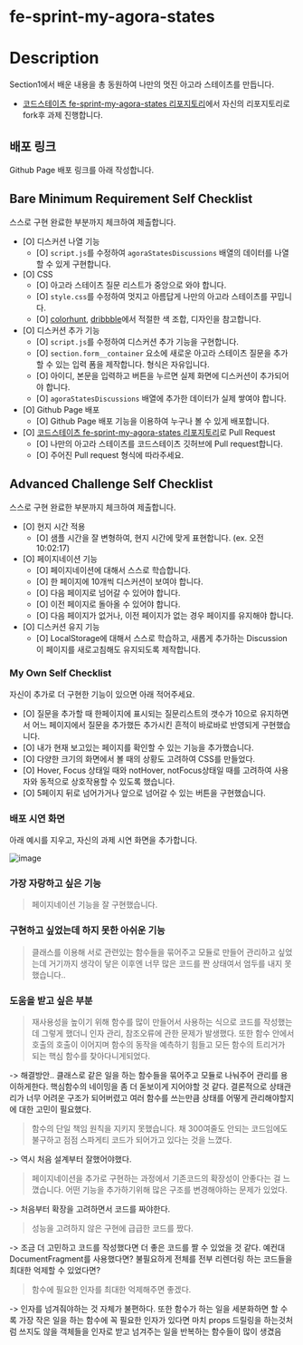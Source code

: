 # fe-sprint-my-agora-states

# Description

Section1에서 배운 내용을 총 동원하여 나만의 멋진 아고라 스테이츠를 만듭니다.

- [코드스테이츠 fe-sprint-my-agora-states 리포지토리](https://github.com/codestates-seb/fe-sprint-my-agora-states)에서 자신의 리포지토리로 fork후 과제 진행합니다.

## 배포 링크

Github Page 배포 링크를 아래 작성합니다.

## Bare Minimum Requirement Self Checklist

스스로 구현 완료한 부분까지 체크하여 제출합니다.

- [O] 디스커션 나열 기능
  - [O] `script.js`를 수정하여 `agoraStatesDiscussions` 배열의 데이터를 나열할 수 있게 구현합니다.
- [O] CSS
  - [O] 아고라 스테이츠 질문 리스트가 중앙으로 와야 합니다.
  - [O] `style.css`를 수정하여 멋지고 아름답게 나만의 아고라 스테이츠를 꾸밉니다.
  - [O] [colorhunt](https://colorhunt.co/palettes/popular), [dribbble](https://dribbble.com/)에서 적절한 색 조합, 디자인을 참고합니다.
- [O] 디스커션 추가 기능
  - [O] `script.js`를 수정하여 디스커션 추가 기능을 구현합니다.
  - [O] `section.form__container` 요소에 새로운 아고라 스테이츠 질문을 추가할 수 있는 입력 폼을 제작합니다. 형식은 자유입니다.
  - [O] 아이디, 본문을 입력하고 버튼을 누르면 실제 화면에 디스커션이 추가되어야 합니다.
  - [O] `agoraStatesDiscussions` 배열에 추가한 데이터가 실제 쌓여야 합니다.
- [O] Github Page 배포
  - [O] Github Page 배포 기능을 이용하여 누구나 볼 수 있게 배포합니다.
- [O] [코드스테이츠 fe-sprint-my-agora-states 리포지토리](https://github.com/codestates-seb/fe-sprint-my-agora-states)로 Pull Request
  - [O] 나만의 아고라 스테이츠를 코드스테이츠 깃허브에 Pull request합니다.
  - [O] 주어진 Pull request 형식에 따라주세요.

## Advanced Challenge Self Checklist

스스로 구현 완료한 부분까지 체크하여 제출합니다.

- [O] 현지 시간 적용
  - [O] 샘플 시간을 잘 변형하여, 현지 시간에 맞게 표현합니다. (ex. 오전 10:02:17)
- [O] 페이지네이션 기능
  - [O] 페이지네이션에 대해서 스스로 학습합니다.
  - [O] 한 페이지에 10개씩 디스커션이 보여야 합니다.
  - [O] 다음 페이지로 넘어갈 수 있어야 합니다.
  - [O] 이전 페이지로 돌아올 수 있어야 합니다.
  - [O] 다음 페이지가 없거나, 이전 페이지가 없는 경우 페이지를 유지해야 합니다.
- [O] 디스커션 유지 기능
  - [O] LocalStorage에 대해서 스스로 학습하고, 새롭게 추가하는 Discussion이 페이지를 새로고침해도 유지되도록 제작합니다.

### My Own Self Checklist

자신이 추가로 더 구현한 기능이 있으면 아래 적어주세요.

- [O] 질문을 추가할 때 한페이지에 표시되는 질문리스트의 갯수가 10으로 유지하면서 어느 페이지에서 질문을 추가했든 추가시킨 흔적이 바로바로 반영되게 구현했습니다.
- [O] 내가 현재 보고있는 페이지를 확인할 수 있는 기능을 추가했습니다.
- [O] 다양한 크기의 화면에서 볼 때의 상황도 고려하여 CSS를 만들었다.
- [O] Hover, Focus 상태일 때와 notHover, notFocus상태일 때를 고려하여 사용자와 동적으로 상호작용할 수 있도록 했습니다.
- [O] 5페이지 뒤로 넘어가거나 앞으로 넘어갈 수 있는 버튼을 구현했습니다.

### 배포 시연 화면

아래 예시를 지우고, 자신의 과제 시연 화면을 추가합니다.

![image](https://s3.ap-northeast-2.amazonaws.com/urclass-images/NB0JkuHQnLg8X1woSRS84-1652915757557.gif)

### 가장 자랑하고 싶은 기능

> 페이지네이션 기능을 잘 구현했습니다.

### 구현하고 싶었는데 하지 못한 아쉬운 기능

> 클래스를 이용해 서로 관련있는 함수들을 묶어주고 모듈로 만들어 관리하고 싶었는데
> 거기까지 생각이 닿은 이후엔 너무 많은 코드를 짠 상태여서 엄두를 내지 못했습니다..

### 도움을 받고 싶은 부분

> 재사용성을 높이기 위해 함수를 많이 만들어서 사용하는 식으로 코드를 작성했는데
> 그렇게 했더니 인자 관리, 참조오류에 관한 문제가 발생했다.
> 또한 함수 안에서 호출의 호출이 이어지며 함수의 동작을 예측하기 힘들고
> 모든 함수의 트리거가 되는 핵심 함수를 찾아다니게되었다.

-> 해결방안.. 클래스로 같은 일을 하는 함수들을 묶어주고 모듈로 나눠주어 관리를 용이하게한다.
핵심함수의 네이밍을 좀 더 돋보이게 지어야할 것 같다.
결론적으로 상태관리가 너무 어려운 구조가 되어버렸고 여러 함수를 쓰는만큼
상태를 어떻게 관리해야할지에 대한 고민이 필요했다.

> 함수의 단일 책임 원칙을 지키지 못했습니다. 채 300여줄도 안되는 코드임에도 불구하고
> 점점 스파게티 코드가 되어가고 있다는 것을 느꼈다.

-> 역시 처음 설계부터 잘했어야했다.

> 페이지네이션을 추가로 구현하는 과정에서 기존코드의 확장성이 안좋다는 걸 느꼈습니다.
> 어떤 기능을 추가하기위해 많은 구조를 변경해야하는 문제가 있었다.

-> 처음부터 확장을 고려하면서 코드를 짜야한다.

> 성능을 고려하지 않은 구현에 급급한 코드를 짰다.

-> 조금 더 고민하고 코드를 작성했다면 더 좋은 코드를 짤 수 있었을 것 같다.
예컨대 DocumentFragment를 사용했다면?
불필요하게 전체를 전부 리렌더링 하는 코드들을 최대한 억제할 수 있었다면?

> 함수에 필요한 인자를 최대한 억제해주면 좋겠다.

-> 인자를 넘겨줘야하는 것 자체가 불편하다.
또한 함수가 하는 일을 세분화하면 할 수록 가장 작은 일을 하는 함수에 꼭 필요한 인자가 있다면
마치 props 드릴링을 하는것처럼 쓰지도 않을 객체들을 인자로 받고 넘겨주는 일을 반복하는 함수들이 많이 생겼음
